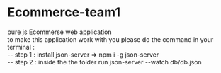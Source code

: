# Ecommerce-team1
pure js Ecommerse web application  <br>
to make this application work with you please do the command in your terminal : <br>
-- step 1 : install json-server  =>  npm i -g json-server <br>
-- step 2 : inside the the folder run  json-server --watch db/db.json<br>

